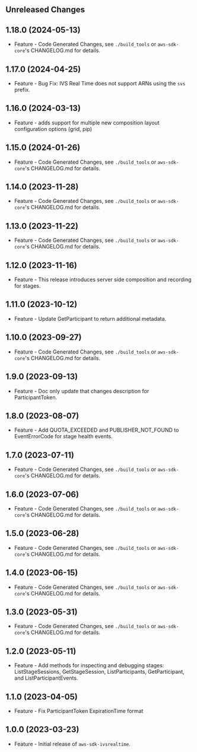 Unreleased Changes
------------------

1.18.0 (2024-05-13)
------------------

* Feature - Code Generated Changes, see `./build_tools` or `aws-sdk-core`'s CHANGELOG.md for details.

1.17.0 (2024-04-25)
------------------

* Feature - Bug Fix: IVS Real Time does not support ARNs using the `svs` prefix.

1.16.0 (2024-03-13)
------------------

* Feature - adds support for multiple new composition layout configuration options (grid, pip)

1.15.0 (2024-01-26)
------------------

* Feature - Code Generated Changes, see `./build_tools` or `aws-sdk-core`'s CHANGELOG.md for details.

1.14.0 (2023-11-28)
------------------

* Feature - Code Generated Changes, see `./build_tools` or `aws-sdk-core`'s CHANGELOG.md for details.

1.13.0 (2023-11-22)
------------------

* Feature - Code Generated Changes, see `./build_tools` or `aws-sdk-core`'s CHANGELOG.md for details.

1.12.0 (2023-11-16)
------------------

* Feature - This release introduces server side composition and recording for stages.

1.11.0 (2023-10-12)
------------------

* Feature - Update GetParticipant to return additional metadata.

1.10.0 (2023-09-27)
------------------

* Feature - Code Generated Changes, see `./build_tools` or `aws-sdk-core`'s CHANGELOG.md for details.

1.9.0 (2023-09-13)
------------------

* Feature - Doc only update that changes description for ParticipantToken.

1.8.0 (2023-08-07)
------------------

* Feature - Add QUOTA_EXCEEDED and PUBLISHER_NOT_FOUND to EventErrorCode for stage health events.

1.7.0 (2023-07-11)
------------------

* Feature - Code Generated Changes, see `./build_tools` or `aws-sdk-core`'s CHANGELOG.md for details.

1.6.0 (2023-07-06)
------------------

* Feature - Code Generated Changes, see `./build_tools` or `aws-sdk-core`'s CHANGELOG.md for details.

1.5.0 (2023-06-28)
------------------

* Feature - Code Generated Changes, see `./build_tools` or `aws-sdk-core`'s CHANGELOG.md for details.

1.4.0 (2023-06-15)
------------------

* Feature - Code Generated Changes, see `./build_tools` or `aws-sdk-core`'s CHANGELOG.md for details.

1.3.0 (2023-05-31)
------------------

* Feature - Code Generated Changes, see `./build_tools` or `aws-sdk-core`'s CHANGELOG.md for details.

1.2.0 (2023-05-11)
------------------

* Feature - Add methods for inspecting and debugging stages: ListStageSessions, GetStageSession, ListParticipants, GetParticipant, and ListParticipantEvents.

1.1.0 (2023-04-05)
------------------

* Feature - Fix ParticipantToken ExpirationTime format

1.0.0 (2023-03-23)
------------------

* Feature - Initial release of `aws-sdk-ivsrealtime`.


